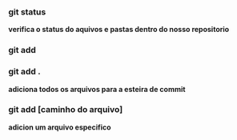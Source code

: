 ### git status ###
**verifica o status do aquivos e pastas dentro do nosso repositorio**

### git add ### 

### git add . ###

**adiciona todos os arquivos para a esteira de commit**

### git add [caminho do arquivo] ###

**adicion um arquivo especifico**

